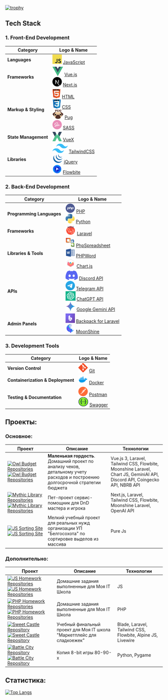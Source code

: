 [![trophy](https://github-profile-trophy.vercel.app/?username=Markov-Andrey&theme=onedark)](https://github.com/ryo-ma/github-profile-trophy)

## Tech Stack

### 1. Front-End Development

| Category             | Logo & Name                                                                                           |
|----------------------|-------------------------------------------------------------------------------------------------------|
| **Languages**        | <a href="https://ru.wikipedia.org/wiki/JavaScript"><img src="https://github.com/Markov-Andrey/Markov-Andrey/blob/main/icons/JS.png" height="30"></a> [JavaScript](https://ru.wikipedia.org/wiki/JavaScript) |
| **Frameworks**       | <a href="https://vuejs.org/"><img src="https://github.com/Markov-Andrey/Markov-Andrey/blob/main/icons/vue-js.png" height="30"></a> [Vue.js](https://vuejs.org/) <br> <a href="https://nextjs.org/"><img src="https://github.com/Markov-Andrey/Markov-Andrey/blob/main/icons/next-js.svg" height="30"></a> [Next.js](https://nextjs.org/) |
| **Markup & Styling** | <a href="https://ru.wikipedia.org/wiki/HTML"><img src="https://github.com/Markov-Andrey/Markov-Andrey/blob/main/icons/HTML.png" height="30"></a> [HTML](https://ru.wikipedia.org/wiki/HTML) <br> <a href="https://ru.wikipedia.org/wiki/CSS"><img src="https://github.com/Markov-Andrey/Markov-Andrey/blob/main/icons/CSS.png" height="30"></a> [CSS](https://ru.wikipedia.org/wiki/CSS) <br> <a href="https://pugjs.org/"><img src="https://github.com/Markov-Andrey/Markov-Andrey/blob/main/icons/Pug.png" height="30"></a> [Pug](https://pugjs.org/) <br> <a href="https://sass-lang.com/"><img src="https://github.com/Markov-Andrey/Markov-Andrey/blob/main/icons/SASS.png" height="30"></a> [SASS](https://sass-lang.com/) |
| **State Management** | <a href="https://vuex.vuejs.org/"><img src="https://github.com/Markov-Andrey/Markov-Andrey/blob/main/icons/VueX.png" height="30"></a> [VueX](https://vuex.vuejs.org/) |
| **Libraries**        | <a href="https://tailwindcss.com/"><img src="https://github.com/Markov-Andrey/Markov-Andrey/blob/main/icons/tailwind.png" height="30"></a> [TailwindCSS](https://tailwindcss.com/) <br> <a href="https://jquery.com/"><img src="https://github.com/Markov-Andrey/Markov-Andrey/blob/main/icons/jquery.svg" height="30"></a> [jQuery](https://jquery.com/) <br> <a href="https://flowbite.com/"><img src="https://github.com/Markov-Andrey/Markov-Andrey/blob/main/icons/flowbite.png" height="30"></a> [Flowbite](https://flowbite.com/) |

### 2. Back-End Development

| Category             | Logo & Name                                                                                           |
|----------------------|-------------------------------------------------------------------------------------------------------|
| **Programming Languages** | <a href="https://www.php.net/"><img src="https://github.com/Markov-Andrey/Markov-Andrey/blob/main/icons/PHP.png" height="30"></a> [PHP](https://www.php.net/) <br> <a href="https://www.python.org/"><img src="https://github.com/Markov-Andrey/Markov-Andrey/blob/main/icons/Python.png" height="30"></a> [Python](https://www.python.org/) |
| **Frameworks**       | <a href="https://laravel.com/"><img src="https://github.com/Markov-Andrey/Markov-Andrey/blob/main/icons/Laravel.png" height="30"></a> [Laravel](https://laravel.com/) |
| **Libraries & Tools** | <a href="https://github.com/PHPOffice/PhpSpreadsheet"><img src="https://github.com/Markov-Andrey/Markov-Andrey/blob/main/icons/PhpSpreadsheet.png" height="30"></a> [PhpSpreadsheet](https://github.com/PHPOffice/PhpSpreadsheet) <br> <a href="https://github.com/PHPOffice/PHPWord"><img src="https://github.com/Markov-Andrey/Markov-Andrey/blob/main/icons/Word.png" height="30"></a> [PHPWord](https://github.com/PHPOffice/PHPWord) <br> <a href="https://www.chartjs.org/"><img src="https://github.com/Markov-Andrey/Markov-Andrey/blob/main/icons/chartjs.png" height="30"></a> [Chart.js](https://www.chartjs.org/) |
| **APIs**             | <a href="https://discord.com/"><img src="https://github.com/Markov-Andrey/Markov-Andrey/blob/main/icons/discord.png" height="30"></a> [Discord API](https://discord.com/) <br> <a href="https://telegram.org/"><img src="https://github.com/Markov-Andrey/Markov-Andrey/blob/main/icons/telegram.png" height="30"></a> [Telegram API](https://telegram.org/) <br> <a href="https://www.openai.com/chatgpt"><img src="https://github.com/Markov-Andrey/Markov-Andrey/blob/main/icons/chatgpt.png" height="30"></a> [ChatGPT API](https://www.openai.com/chatgpt) <br> <a href="https://gemini.google.com/"><img src="https://github.com/Markov-Andrey/Markov-Andrey/blob/main/icons/gemini-ai.png" height="30"></a> [Google Gemini API](https://gemini.google.com/) |
| **Admin Panels**     | <a href="https://backpackforlaravel.com/"><img src="https://github.com/Markov-Andrey/Markov-Andrey/blob/main/icons/backpack-of-laravel.png" height="30"></a> [Backpack for Laravel](https://backpackforlaravel.com/) <br> <a href="https://moonshine-laravel.com/"><img src="https://github.com/Markov-Andrey/Markov-Andrey/blob/main/icons/moonshine.png" height="30"></a> [MoonShine](https://moonshine-laravel.com/) |

### 3. Development Tools

| Category                    | Logo & Name                                                                                           |
|-----------------------------|-------------------------------------------------------------------------------------------------------|
| **Version Control**         | <a href="https://git-scm.com/"><img src="https://github.com/Markov-Andrey/Markov-Andrey/blob/main/icons/GITHUB.png" height="30"></a> [Git](https://git-scm.com/) |
| **Containerization & Deployment** | <a href="https://www.docker.com/"><img src="https://github.com/Markov-Andrey/Markov-Andrey/blob/main/icons/docker.png" height="30"></a> [Docker](https://www.docker.com/) |
| **Testing & Documentation** | <a href="https://www.postman.com/"><img src="https://github.com/Markov-Andrey/Markov-Andrey/blob/main/icons/postman.svg" height="30"></a> [Postman](https://www.postman.com/) <br> <a href="https://swagger.io/"><img src="https://github.com/Markov-Andrey/Markov-Andrey/blob/main/icons/Swagger.png" height="30"></a> [Swagger](https://swagger.io/) |

## Проекты:

### Основное:

| Проект                                                                                                                                                                                                                                                                                                                                                     | Описание                                                                                                                        | Технологии                                                                                                                 |
|------------------------------------------------------------------------------------------------------------------------------------------------------------------------------------------------------------------------------------------------------------------------------------------------------------------------------------------------------------|---------------------------------------------------------------------------------------------------------------------------------|----------------------------------------------------------------------------------------------------------------------------|
| [![Owl Budget Repositories](https://img.shields.io/badge/Репозитории-gray)](https://github.com/Markov-Andrey?tab=repositories&q=budget-buddy&type=&language=&sort=) [![Owl Budget Repositories](https://img.shields.io/badge/Owl%20Budget-gree)](https://github.com/Markov-Andrey?tab=repositories&q=budget-buddy&type=&language=&sort=)                   | **Маленькая гордость**. Домашний проект по анализу чеков, детальному учету расходов и построению долгосрочной стратегии бюджета | Vue.js 3, Laravel, Tailwind CSS, Flowbite, Moonshine Laravel, Chart JS, GeminiAI API, Discord API, Coingecko API, NBRB API |
| [![Mythic Library Repositories](https://img.shields.io/badge/Репозитории-gray)](https://github.com/Markov-Andrey?tab=repositories&q=Mythic-Library&type=&language=&sort=) [![Mythic Library Repositories](https://img.shields.io/badge/Mythic%20Library-orange)](https://github.com/Markov-Andrey?tab=repositories&q=Mythic-Library&type=&language=&sort=) | Пет-проект сервис-помощник для DnD мастера и игрока                                                                             | Next.js, Laravel, Tailwind CSS, Flowbite, Moonshine Laravel, OpenAI API                                                    |
| [![JS Sorting Site](https://img.shields.io/badge/JS-сайт-gray)](https://markov-andrey.github.io/Belgosokhota-sorting/) [![JS Sorting Site](https://img.shields.io/badge/Сортировщик-gree)](https://markov-andrey.github.io/Belgosokhota-sorting/)                                                                                                          | Мелкий учебный проект для реальных нужд организации УП "Белгосохота" по сортировке выделов из массива                           | Pure Js                                                                                                                    |

### Дополнительно:

| Проект                                                                                                                                                                                                                                                                                                                                        | Описание                                                              | Технологии                                                  |
|-----------------------------------------------------------------------------------------------------------------------------------------------------------------------------------------------------------------------------------------------------------------------------------------------------------------------------------------------|-----------------------------------------------------------------------|-------------------------------------------------------------|
| [![JS Homework Repositories](https://img.shields.io/badge/Репозитории-gray)](https://github.com/Markov-Andrey?tab=repositories&q=js.homework&type=&language=&sort=) [![JS Homework Repositories](https://img.shields.io/badge/JS%20домашка-blue)](https://github.com/Markov-Andrey?tab=repositories&q=js.homework&type=&language=&sort=)      | Домашние задания выполненные для Моя IT Школа                         | JS                                                          |
| [![PHP Homework Repositories](https://img.shields.io/badge/Репозитории-gray)](https://github.com/Markov-Andrey?tab=repositories&q=php.homework&type=&language=&sort=) [![PHP Homework Repositories](https://img.shields.io/badge/PHP%20домашка-blue)](https://github.com/Markov-Andrey?tab=repositories&q=php.homework&type=&language=&sort=) | Домашние задания выполненные для Моя IT Школа                         | PHP                                                         |
| [![Sweet Castle Repository](https://img.shields.io/badge/Репозиторий-gray)](https://github.com/Markov-Andrey/Sweet-Castle) [![Sweet Castle Repository](https://img.shields.io/badge/Sweet%20Castle-pink)](https://github.com/Markov-Andrey/Sweet-Castle)                                                                                      | Учебный финальный проект для Моя IT школа "Маркетплейс для сладкоежек"| Blade, Laravel, Tailwind CSS, Flowbite, Alpine JS, Livewire |
| [![Battle City Repository](https://img.shields.io/badge/Репозиторий-gray)](https://github.com/Markov-Andrey/battle-city-24) [![Battle City Repository](https://img.shields.io/badge/Battle%20City%2024-red)](https://github.com/Markov-Andrey/battle-city-24)                                                                                 | Копия 8-bit игры 80-90-х                                              | Python, Pygame                                              |

## Статистика:

[![Top Langs](https://github-readme-stats.vercel.app/api/top-langs/?username=Markov-Andrey)](https://github.com/anuraghazra/github-readme-stats)






